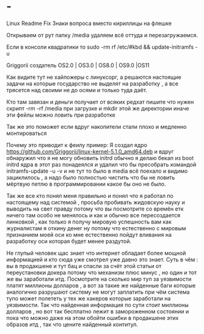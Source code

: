 # -
Linux Readme Fix
Знаки вопроса вместо кириллицы на флешке

Открываем от рут папку /media удаляем всё оттуда и перезагружаемся.

Если в консоли квадратики то sudo -rm rf /etc/#kbd && update-initramfs -u


Griggorii создатель OS2.0 | OS3.0 | OS8.0 | OS9.0 |OS11 

Как видите тут не хайпожеры с линуксорг, а решаются настоящие задачи на которые государство не выделят на разработку , а 
все трясется над своими не до осями и только туда даёт.

Кто там завязан и деньги получает от всяких редхат пишите что нужен скрипт -rm -rf /media при загрузке и mkdir этой же директории 
иначе эти фейлы можно ловить при разработке

Так же это поможет если вдруг накопители стали плохо и медленно монтироваться

Почему это приводит к феилу пример: Я создал ядро https://github.com/Griggorii/linux-kernel-5.1.0_amd64.deb и вдруг обнаружил 
что я не могу обновить initrd обычно я делаю бекап из boot initrd ядра в этот раз понадеялся и удалил что бы пресобрать командой 
initramfs-update -u -v и не тут то было в media всё поехало и видимо зациклилось , а надо было полностью чистить что бы не ловить 
мёртвую петлю в программировании какое бы оно не было.

Так же все кто понял меня правильно и понял что я работал по настоящему над системой , просьба пробивать жидовскую науку и выводить на свет правду потому что вы посмотрите со времён етк ничего там особо не менялось и как и обычно все пересоздается линковкой , как 
только я получу мировую успешность вам как журналистам я откину денег ну потому что естественно с мировым признанием моей оси ко мне естественно пойдут вливания на разработку оси которая будет менее раздутой.

Не глупый человек щас знает что интернет обладает более мощной информацией и кто сюда уже смотрел уже давно это знает.
Суть в чём : вы в продакшене и тут бац и спасли за счёт этой статьи от переустановки докера потому что механизм плюс минус 
, но один и тот же вы заработали итд. Посмотрите на сколько мир туп за уязвимости платят миллионы долларов , а вот за такие же 
найденные баги которые аналогично разрушают систему не могут заплатить при чём система тупо может полететь у тех же хакеров 
которые заработали на уязвимости.
Так что найденная информация по сути стоит миллионы долларов , но вот так бесплатно лежит в замороженном состоянии и пока что можно
 даже на этом обойти ошибки в продакшене этих образов итд , так что цените найденный контитул.
